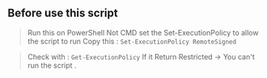 ## Before use this script 

> Run this on PowerShell Not CMD
> set the Set-ExecutionPolicy to allow the script to run
>  Copy this :
>        ` Set-ExecutionPolicy RemoteSigned `


> Check with : 
> 	` Get-ExecutionPolicy ` 
> If it Return Restricted -> You can't run the script .